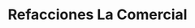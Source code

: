 ---
title: "Refacciones La Comercial"
url: /san-luis-rio-colorado/refacciones-la-comercial-avenida-revolucion-2da-y-3ra/
shop: piezas de automóviles
---